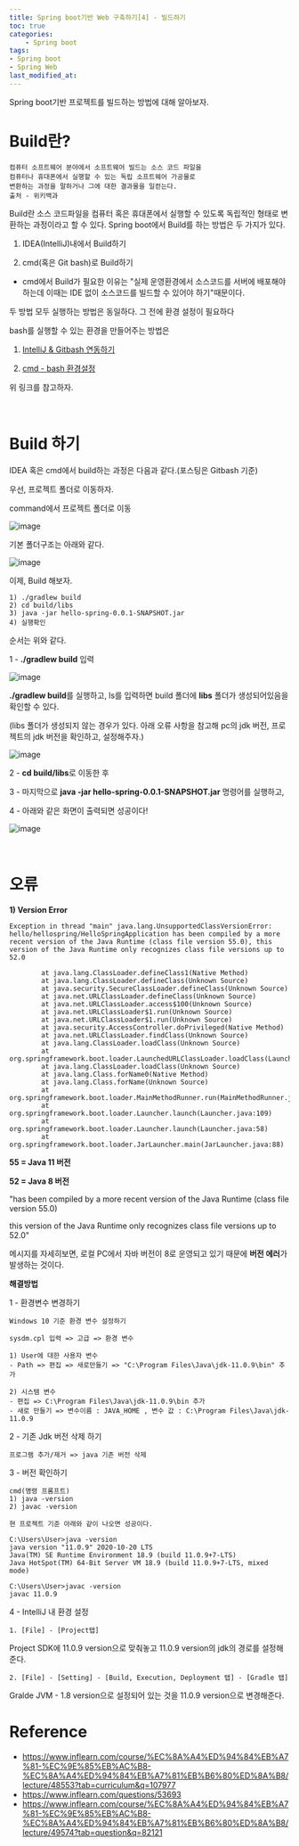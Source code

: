 ```yaml
---
title: Spring boot기반 Web 구축하기[4] - 빌드하기
toc: true
categories:	
    - Spring boot
tags:
- Spring boot
- Spring Web
last_modified_at:
---
```




Spring boot기반 프로젝트를 빌드하는 방법에 대해 알아보자.

# Build란?

```
컴퓨터 소프트웨어 분야에서 소프트웨어 빌드는 소스 코드 파일을 
컴퓨터나 휴대폰에서 실행할 수 있는 독립 소프트웨어 가공물로 
변환하는 과정을 말하거나 그에 대한 결과물을 일컫는다. 
출처 - 위키백과
```

Build란 소스 코드파일을 컴퓨터 혹은 휴대폰에서 실행할 수 있도록 독립적인 형태로 변환하는 과정이라고 할 수 있다. Spring boot에서 Build를 하는 방법은 두 가지가 있다.

1) IDEA(IntelliJ)내에서 Build하기

2) cmd(혹은 Git bash)로 Build하기

- cmd에서 Build가 필요한 이유는 "실제 운영환경에서 소스코드를 서버에 배포해야 하는데 이때는 IDE 없이 소스코드를 빌드할 수 있어야 하기"때문이다.



두 방법 모두 실행하는 방법은 동일하다. 그 전에 환경 설정이 필요하다

bash를 실행할 수 있는 환경을 만들어주는 방법은

1) [IntelliJ & Gitbash 연동하기](https://gwang920.github.io/intellij/intellij&gitbash/)

2) [cmd - bash 환경설정](https://devms.tistory.com/58)

위 링크를 참고하자.

<br/>

# Build 하기

 IDEA 혹은 cmd에서 build하는 과정은 다음과 같다.(포스팅은 Gitbash 기준)

우선, 프로젝트 폴더로 이동하자.

 command에서 프로젝트 폴더로 이동

![image](https://user-images.githubusercontent.com/49560745/103506005-10968a80-4e9f-11eb-92fe-c1ead0873b1d.png)

기본 폴더구조는 아래와 같다.

![image](https://user-images.githubusercontent.com/49560745/103506221-8995e200-4e9f-11eb-9bf9-366a372d7b69.png)



이제, Build 해보자.

```
1) ./gradlew build
2) cd build/libs
3) java -jar hello-spring-0.0.1-SNAPSHOT.jar
4) 실행확인
```

순서는 위와 같다.

1 - **./gradlew build** 입력

![image](https://user-images.githubusercontent.com/49560745/103510191-0d53cc80-4ea8-11eb-8682-f897bd7be985.png)

**./gradlew build**를 실행하고, ls를 입력하면 build 폴더에 **libs** 폴더가 생성되어있음을 확인할 수 있다.

(libs 폴더가 생성되지 않는 경우가 있다. 아래 오류 사항을 참고해 pc의 jdk 버전, 프로젝트의 jdk 버전을 확인하고, 설정해주자.)

![image](https://user-images.githubusercontent.com/49560745/103506195-78e56c00-4e9f-11eb-89cb-f51aba82d958.png)

2 - **cd build/libs**로 이동한 후

3 - 마지막으로 **java -jar hello-spring-0.0.1-SNAPSHOT.jar** 명령어를 실행하고, 

4 - 아래와 같은 화면이 출력되면 성공이다!

![image](https://user-images.githubusercontent.com/49560745/103508194-f7dca380-4ea3-11eb-86a0-6d4878469824.png)



<br/>

# 오류

**1) Version Error**

```
Exception in thread "main" java.lang.UnsupportedClassVersionError: hello/hellospring/HelloSpringApplication has been compiled by a more recent version of the Java Runtime (class file version 55.0), this version of the Java Runtime only recognizes class file versions up to 52.0

        at java.lang.ClassLoader.defineClass1(Native Method)
        at java.lang.ClassLoader.defineClass(Unknown Source)
        at java.security.SecureClassLoader.defineClass(Unknown Source)
        at java.net.URLClassLoader.defineClass(Unknown Source)
        at java.net.URLClassLoader.access$100(Unknown Source)
        at java.net.URLClassLoader$1.run(Unknown Source)
        at java.net.URLClassLoader$1.run(Unknown Source)
        at java.security.AccessController.doPrivileged(Native Method)
        at java.net.URLClassLoader.findClass(Unknown Source)
        at java.lang.ClassLoader.loadClass(Unknown Source)
        at org.springframework.boot.loader.LaunchedURLClassLoader.loadClass(LaunchedURLClassLoader.java:151)
        at java.lang.ClassLoader.loadClass(Unknown Source)
        at java.lang.Class.forName0(Native Method)
        at java.lang.Class.forName(Unknown Source)
        at org.springframework.boot.loader.MainMethodRunner.run(MainMethodRunner.java:46)
        at org.springframework.boot.loader.Launcher.launch(Launcher.java:109)
        at org.springframework.boot.loader.Launcher.launch(Launcher.java:58)
        at org.springframework.boot.loader.JarLauncher.main(JarLauncher.java:88)
```

**55 = Java 11 버전**

**52 = Java 8 버전**

"has been compiled by a more recent version of the Java Runtime (class file version 55.0)

this version of the Java Runtime only recognizes class file versions up to 52.0" 

메시지를 자세히보면, 로컬 PC에서 자바 버전이 8로 운영되고 있기 때문에 **버전 에러**가 발생하는 것이다.



**해결방법**

1 - 환경변수 변경하기

```
Windows 10 기준 환경 변수 설정하기

sysdm.cpl 입력 => 고급 => 환경 변수

1) User에 대한 사용자 변수
- Path => 편집 => 새로만들기 => "C:\Program Files\Java\jdk-11.0.9\bin" 추가

2) 시스템 변수
- 편집 => C:\Program Files\Java\jdk-11.0.9\bin 추가
- 새로 만들기 => 변수이름 : JAVA_HOME , 변수 값 : C:\Program Files\Java\jdk-11.0.9

```

2 - 기존 Jdk 버전 삭제 하기

````
프로그램 추가/제거 => java 기존 버전 삭제
````

3 - 버전 확인하기

```
cmd(명령 프롬프트)
1) java -version
2) javac -version

현 프로젝트 기준 아래와 같이 나오면 성공이다.

C:\Users\User>java -version
java version "11.0.9" 2020-10-20 LTS
Java(TM) SE Runtime Environment 18.9 (build 11.0.9+7-LTS)
Java HotSpot(TM) 64-Bit Server VM 18.9 (build 11.0.9+7-LTS, mixed mode)

C:\Users\User>javac -version
javac 11.0.9
```

4 - IntelliJ 내 환경 설정

```
1. [File] - [Project탭]
```

Project SDK에 11.0.9 version으로 맞춰놓고 11.0.9  version의 jdk의 경로를 설정해준다.

```
2. [File] - [Setting] - [Build, Execution, Deployment 탭] - [Gradle 탭]
```

Gralde JVM - 1.8 version으로 설정되어 있는 것을 11.0.9 version으로 변경해준다.



# Reference

- https://www.inflearn.com/course/%EC%8A%A4%ED%94%84%EB%A7%81-%EC%9E%85%EB%AC%B8-%EC%8A%A4%ED%94%84%EB%A7%81%EB%B6%80%ED%8A%B8/lecture/48553?tab=curriculum&q=107977
- https://www.inflearn.com/questions/53693
- https://www.inflearn.com/course/%EC%8A%A4%ED%94%84%EB%A7%81-%EC%9E%85%EB%AC%B8-%EC%8A%A4%ED%94%84%EB%A7%81%EB%B6%80%ED%8A%B8/lecture/49574?tab=question&q=82121
